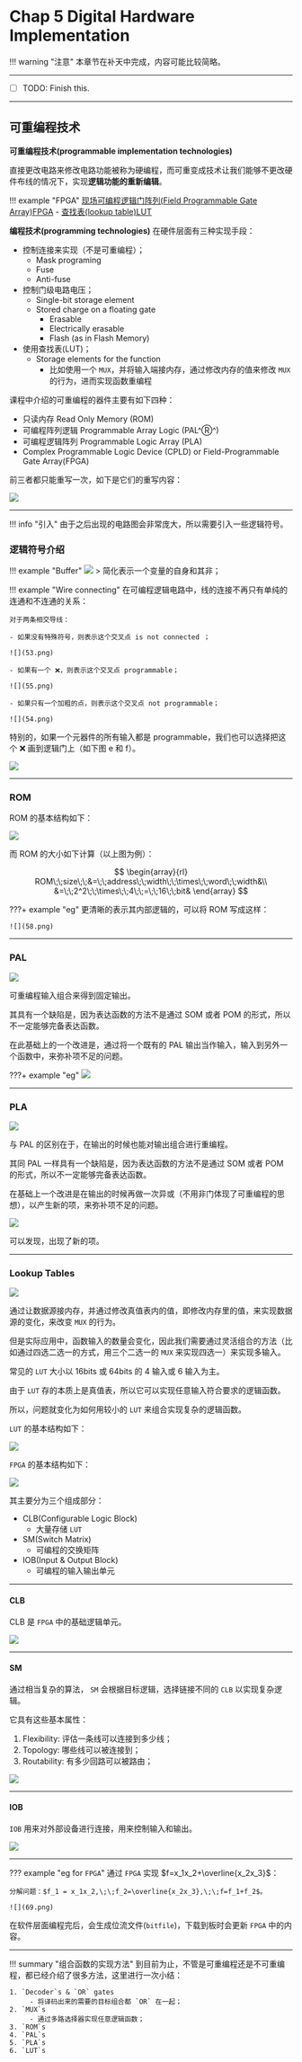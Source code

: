 # Chap 5 Digital Hardware Implementation

!!! warning "注意"
    本章节在补天中完成，内容可能比较简略。

---

- [ ] TODO: Finish this.

---

## 可重编程技术

**可重编程技术(programmable implementation technologies)**

直接更改电路来修改电路功能被称为硬编程，而可重变成技术让我们能够不更改硬件布线的情况下，实现**逻辑功能的重新编辑**。

!!! example "FPGA"
    [现场可编程逻辑门阵列(Field Programmable Gate Array)FPGA](https://zh.wikipedia.org/zh-cn/%E7%8E%B0%E5%9C%BA%E5%8F%AF%E7%BC%96%E7%A8%8B%E9%80%BB%E8%BE%91%E9%97%A8%E9%98%B5%E5%88%97)
    - [查找表(lookup table)LUT](https://zh.m.wikipedia.org/zh-hans/%E6%9F%A5%E6%89%BE%E8%A1%A8)

**编程技术(programming technologies)** 在硬件层面有三种实现手段：

- 控制连接来实现（不是可重编程）；
    - Mask programing
    - Fuse
    - Anti-fuse
- 控制门级电路电压；
    - Single-bit storage element
    - Stored charge on a floating gate
        - Erasable
        - Electrically erasable
        - Flash (as in Flash Memory) 
- 使用查找表(LUT)；
    - Storage elements for the function
        - 比如使用一个 `MUX`，并将输入端接内存，通过修改内存的值来修改 `MUX` 的行为，进而实现函数重编程

课程中介绍的可重编程的器件主要有如下四种：

- 只读内存 Read Only Memory (ROM) 
- 可编程阵列逻辑 Programmable Array Logic (PAL^Ⓡ^)
- 可编程逻辑阵列 Programmable Logic Array (PLA)
- Complex Programmable Logic Device (CPLD) or Field-Programmable Gate Array(FPGA)

前三者都只能重写一次，如下是它们的重写内容：

![](51.png)

---

!!! info "引入"
    由于之后出现的电路图会非常庞大，所以需要引入一些逻辑符号。

### 逻辑符号介绍

!!! example "Buffer"
    ![](52.png)
    > 简化表示一个变量的自身和其非；

!!! example "Wire connecting"
    在可编程逻辑电路中，线的连接不再只有单纯的连通和不连通的关系：

    对于两条相交导线：
    
    - 如果没有特殊符号，则表示这个交叉点 is not connected ；

    ![](53.png)

    - 如果有一个 ❌，则表示这个交叉点 programmable；

    ![](55.png)

    - 如果只有一个加粗的点，则表示这个交叉点 not programmable；

    ![](54.png)

特别的，如果一个元器件的所有输入都是 programmable，我们也可以选择把这个 ❌ 画到逻辑门上（如下图 e 和 f）。

![](56.png)

---

### ROM

ROM 的基本结构如下：

![](57.png)

而 ROM 的大小如下计算（以上图为例）：

$$
\begin{array}{rl}
    ROM\;\;size\;\;&=\;\;address\;\;width\;\;\times\;\;word\;\;width&\\
                   &=\;\;2^2\;\;\times\;\;4\;\;=\;\;16\;\;bit&
\end{array}
$$

???+ example "eg"
    更清晰的表示其内部逻辑的，可以将 ROM 写成这样：

    ![](58.png)

---

### PAL

![](59.png)

可重编程输入组合来得到固定输出。

其具有一个缺陷是，因为表达函数的方法不是通过 SOM 或者 POM 的形式，所以不一定能够完备表达函数。

在此基础上的一个改进是，通过将一个既有的 PAL 输出当作输入，输入到另外一个函数中，来弥补项不足的问题。

???+ example "eg"
    ![](60.png)


---

### PLA 

![](61.png)

与 PAL 的区别在于，在输出的时候也能对输出组合进行重编程。

其同 PAL 一样具有一个缺陷是，因为表达函数的方法不是通过 SOM 或者 POM 的形式，所以不一定能够完备表达函数。

在基础上一个改进是在输出的时候再做一次异或（不用非门体现了可重编程的思想），以产生新的项，来弥补项不足的问题。

![](62.png)

可以发现，出现了新的项。

---

### Lookup Tables

![](63.png)

通过让数据源接内存，并通过修改真值表内的值，即修改内存里的值，来实现数据源的变化，来改变 `MUX` 的行为。

但是实际应用中，函数输入的数量会变化，因此我们需要通过灵活组合的方法（比如通过四选二选一的方式，用三个二选一的 `MUX` 来实现四选一）来实现多输入。

常见的 `LUT` 大小以 16bits 或 64bits 的 4 输入或 6 输入为主。

由于 `LUT` 存的本质上是真值表，所以它可以实现任意输入符合要求的逻辑函数。

所以，问题就变化为如何用较小的 `LUT` 来组合实现复杂的逻辑函数。

`LUT` 的基本结构如下：

![](64.png)



`FPGA` 的基本结构如下：

![](65.png)

其主要分为三个组成部分：

- CLB(Configurable Logic Block)
    - 大量存储 `LUT`
- SM(Switch Matrix)
    - 可编程的交换矩阵
- IOB(Input & Output Block)
    - 可编程的输入输出单元

---

#### CLB

CLB 是 `FPGA` 中的基础逻辑单元。

![](66.png)

---

#### SM

通过相当复杂的算法， `SM` 会根据目标逻辑，选择链接不同的 `CLB` 以实现复杂逻辑。

它具有这些基本属性：

1. Flexibility: 评估一条线可以连接到多少线；
2. Topology: 哪些线可以被连接到；
3. Routability: 有多少回路可以被路由；

![](68.png)

---

#### IOB

`IOB` 用来对外部设备进行连接，用来控制输入和输出。

![](67.png)

---

??? example "eg for `FPGA`"
    通过 `FPGA` 实现 $f=x_1x_2+\overline{x_2x_3}$：

    分解问题：$f_1 = x_1x_2,\;\;f_2=\overline{x_2x_3},\;\;f=f_1+f_2$。

    ![](69.png)

在软件层面编程完后，会生成位流文件(`bitfile`)，下载到板时会更新 `FPGA` 中的内容。

---

!!! summary "组合函数的实现方法"
    到目前为止，不管是可重编程还是不可重编程，都已经介绍了很多方法，这里进行一次小结：

    1. `Decoder`s & `OR` gates
         - 将译码出来的需要的目标组合都 `OR` 在一起；
    2. `MUX`s
         - 通过多路选择器实现任意逻辑函数； 
    3. `ROM`s
    4. `PAL`s
    5. `PLA`s
    6. `LUT`s

